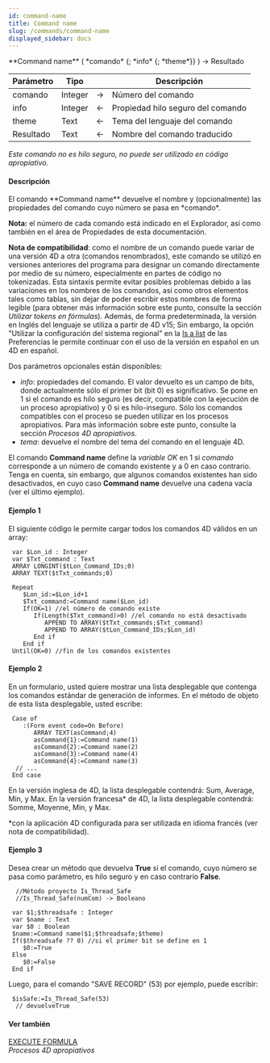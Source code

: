 ```yaml
---
id: command-name
title: Command name
slug: /commands/command-name
displayed_sidebar: docs
---
```


<!--REF #_command_.Command name.Syntax-->**Command name** ( *comando* {; *info* {; *theme*}} ) -> Resultado<!-- END REF-->
<!--REF #_command_.Command name.Params-->
| Parámetro | Tipo |  | Descripción |
| --- | --- | --- | --- |
| comando | Integer | &#8594;  | Número del comando |
| info | Integer | &#8592; | Propiedad hilo seguro del comando |
| theme | Text | &#8592; | Tema del lenguaje del comando |
| Resultado | Text | &#8592; | Nombre del comando traducido |

<!-- END REF-->

*Este comando no es hilo seguro, no puede ser utilizado en código apropiativo.*


#### Descripción 

<!--REF #_command_.Command name.Summary-->El comando **Command name** devuelve el nombre y (opcionalmente) las propiedades del comando cuyo número se pasa en *comando*.<!-- END REF-->

**Nota:** el número de cada comando está indicado en el Explorador, así como también en el área de Propiedades de esta documentación.

**Nota de compatibilidad**: como el nombre de un comando puede variar de una versión 4D a otra (comandos renombrados), este comando se utilizó en versiones anteriores del programa para designar un comando directamente por medio de su número, especialmente en partes de código no tokenizadas. Esta sintaxis permite evitar posibles problemas debido a las variaciones en los nombres de los comandos, así como otros elementos tales como tablas, sin dejar de poder escribir estos nombres de forma legible (para obtener más información sobre este punto, consulte la sección *Utilizar tokens en fórmulas*). Además, de forma predeterminada, la versión en Inglés del lenguaje se utiliza a partir de 4D v15; Sin embargo, la opción "Utilizar la configuración del sistema regional" en la [Is a list](is-a-list.md) de las Preferencias le permite continuar con el uso de la versión en español en un 4D en español.

Dos parámetros opcionales están disponibles:

* *info*: propiedades del comando. El valor devuelto es un campo de bits, donde actualmente sólo el primer bit (bit 0) es significativo. Se pone en 1 si el comando es hilo seguro (es decir, compatible con la ejecución de un proceso apropiativo) y 0 si es hilo-inseguro. Sólo los comandos compatibles con el proceso se pueden utilizar en los procesos apropiativos. Para más información sobre este punto, consulte la sección *Procesos 4D apropiativos*.
* *tema*: devuelve el nombre del tema del comando en el lenguaje 4D.

El comando **Command name** define la *variable* *OK* en 1 si *comando* corresponde a un número de comando existente y a 0 en caso contrario. Tenga en cuenta, sin embargo, que algunos comandos existentes han sido desactivados, en cuyo caso **Command name** devuelve una cadena vacía (ver el último ejemplo).

#### Ejemplo 1 

El siguiente código le permite cargar todos los comandos 4D válidos en un array:

```4d
 var $Lon_id : Integer
 var $Txt_command : Text
 ARRAY LONGINT($tLon_Command_IDs;0)
 ARRAY TEXT($tTxt_commands;0)
 
 Repeat
    $Lon_id:=$Lon_id+1
    $Txt_command:=Command name($Lon_id)
    If(OK=1) //el número de comando existe
       If(Length($Txt_command)>0) //el comando no está desactivado
          APPEND TO ARRAY($tTxt_commands;$Txt_command)
          APPEND TO ARRAY($tLon_Command_IDs;$Lon_id)
       End if
    End if
 Until(OK=0) //fin de los comandos existentes
```

#### Ejemplo 2 

En un formulario, usted quiere mostrar una lista desplegable que contenga los comandos estándar de generación de informes. En el método de objeto de esta lista desplegable, usted escribe:

```4d
 Case of
    :(Form event code=On Before)
       ARRAY TEXT(asCommand;4)
       asCommand{1}:=Command name(1)
       asCommand{2}:=Command name(2)
       asCommand{3}:=Command name(4)
       asCommand{4}:=Command name(3)
  // ...
 End case
```

En la versión inglesa de 4D, la lista desplegable contendrá: Sum, Average, Min, y Max. En la versión francesa\* de 4D, la lista desplegable contendrá: Somme, Moyenne, Min, y Max.

\*con la aplicación 4D configurada para ser utilizada en idioma francés (ver nota de compatibilidad).

#### Ejemplo 3 

Desea crear un método que devuelva **True** si el comando, cuyo número se pasa como parámetro, es hilo seguro y en caso contrario **False**.   

```4d
  //Método proyecto Is_Thread_Safe
  //Is_Thread_Safe(numCom) -> Booleano
 
 var $1;$threadsafe : Integer
 var $name : Text
 var $0 : Boolean
 $name:=Command name($1;$threadsafe;$theme)
 If($threadsafe ?? 0) //si el primer bit se define en 1
    $0:=True
 Else
    $0:=False
 End if
```

Luego, para el comando "SAVE RECORD" (53) por ejemplo, puede escribir:

```4d
 $isSafe:=Is_Thread_Safe(53)
  // devuelveTrue
```

#### Ver también 

[EXECUTE FORMULA](execute-formula.md)  
*Procesos 4D apropiativos*  
